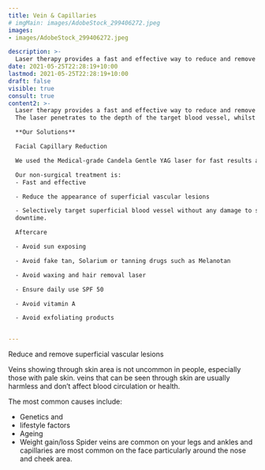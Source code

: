 ```yaml
---
title: Vein & Capillaries
# imgMain: images/AdobeStock_299406272.jpeg
images:
- images/AdobeStock_299406272.jpeg

description: >-
  Laser therapy provides a fast and effective way to reduce and remove spider veins and diffuse redness with minimal downtime. 
date: 2021-05-25T22:28:19+10:00
lastmod: 2021-05-25T22:28:19+10:00
draft: false
visible: true
consult: true
content2: >-
  Laser therapy provides a fast and effective way to reduce and remove vascular veins on various areas of the body.
  The laser penetrates to the depth of the target blood vessel, whilst the laser’s energy selectively destroys the blood cells within the blood vessel with no damage to the surrounding tissue. This allows for selective destruction of superficial vascular lesions with minimal downtime. Your body will naturally remove the capillary vessel via the lymphatic system.

  **Our Solutions**

  Facial Capillary Reduction

  We used the Medical-grade Candela Gentle YAG laser for fast results and recommend spaced 8-10 week apart.

  Our non-surgical treatment is:
  - Fast and effective

  - Reduce the appearance of superficial vascular lesions

  - Selectively target superficial blood vessel without any damage to surrounding tissue, minimal 
  downtime.

  Aftercare

  - Avoid sun exposing

  - Avoid fake tan, Solarium or tanning drugs such as Melanotan

  - Avoid waxing and hair removal laser

  - Ensure daily use SPF 50

  - Avoid vitamin A 

  - Avoid exfoliating products


---
```

Reduce and remove superficial vascular lesions

Veins showing through skin area is not uncommon in people, especially those with pale skin. veins that can be seen through skin are usually harmless and don’t affect blood circulation or health.

The most common causes include:
- Genetics and
- lifestyle factors
- Ageing
- Weight gain/loss
Spider veins are common on your legs and ankles and capillaries are most common on the face particularly around the nose and cheek area.
